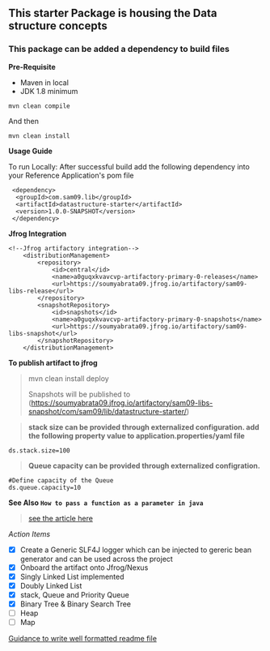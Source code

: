 ## This starter Package is housing the Data structure concepts
### This package can be added a dependency to build files

**Pre-Requisite**
 - Maven in local
 - JDK 1.8 minimum
 
 ````
 mvn clean compile
 ````
 And then
 ````
 mvn clean install
 ````
**Usage Guide**

To run Locally:
After successful build add the following dependency into your Reference Application's pom file

````
 <dependency>
  <groupId>com.sam09.lib</groupId>
  <artifactId>datastructure-starter</artifactId>
  <version>1.0.0-SNAPSHOT</version>
 </dependency>
````

**Jfrog Integration**
````
<!--Jfrog artifactory integration-->
	<distributionManagement>
		<repository>
			<id>central</id>
			<name>a0guqxkvavcvp-artifactory-primary-0-releases</name>
			<url>https://soumyabrata09.jfrog.io/artifactory/sam09-libs-release</url>
		</repository>
		<snapshotRepository>
			<id>snapshots</id>
			<name>a0guqxkvavcvp-artifactory-primary-0-snapshots</name>
			<url>https://soumyabrata09.jfrog.io/artifactory/sam09-libs-snapshot</url>
		</snapshotRepository>
	</distributionManagement>
````

**To publish artifact to jfrog**
> mvn clean install deploy
> 
> Snapshots will be published to
> (https://soumyabrata09.jfrog.io/artifactory/sam09-libs-snapshot/com/sam09/lib/datastructure-starter/)

> **stack size can be provided through externalized configuration. add the following property value to application.properties/yaml file**

````
ds.stack.size=100
````

> **Queue capacity can be provided through externalized configration.**
````
#Define capacity of the Queue
ds.queue.capacity=10
````

**See Also `How to pass a function as a parameter in java`**
> [see the article here](https://www.delftstack.com/howto/java/how-to-pass-a-function-as-a-parameter-in-java/)

_Action Items_
 - [x] Create a Generic SLF4J logger which can be injected to gereric bean generator and can be used across the project 
 - [x] Onboard the artifact onto Jfrog/Nexus
 - [x] Singly Linked List implemented
 - [x] Doubly Linked List
 - [x] stack, Queue and Priority Queue
 - [x] Binary Tree & Binary Search Tree
 - [ ] Heap
 - [ ] Map
 
[Guidance to write well formatted readme file](https://docs.github.com/en/github/writing-on-github/getting-started-with-writing-and-formatting-on-github/basic-writing-and-formatting-syntax)